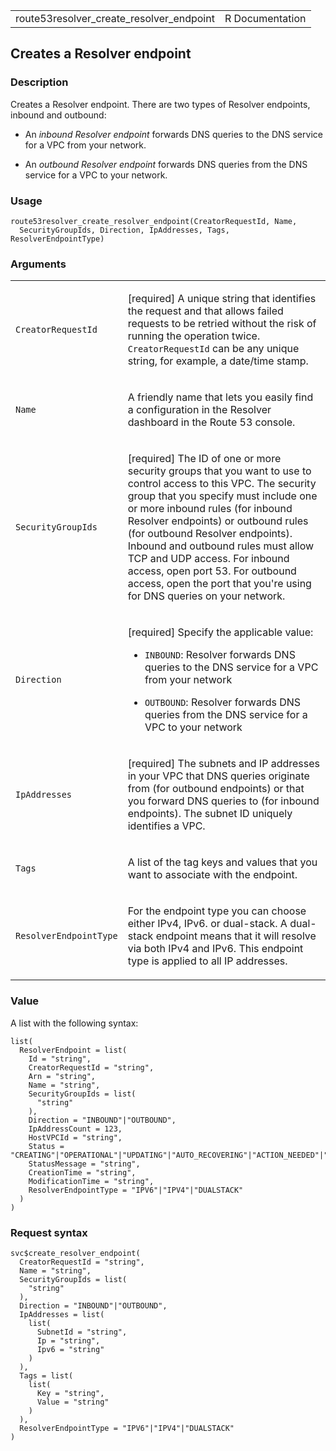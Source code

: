 <table style="width: 100%;">
<tbody>
<tr class="odd">
<td>route53resolver_create_resolver_endpoint</td>
<td style="text-align: right;">R Documentation</td>
</tr>
</tbody>
</table>

## Creates a Resolver endpoint

### Description

Creates a Resolver endpoint. There are two types of Resolver endpoints,
inbound and outbound:

-   An *inbound Resolver endpoint* forwards DNS queries to the DNS
    service for a VPC from your network.

-   An *outbound Resolver endpoint* forwards DNS queries from the DNS
    service for a VPC to your network.

### Usage

    route53resolver_create_resolver_endpoint(CreatorRequestId, Name,
      SecurityGroupIds, Direction, IpAddresses, Tags, ResolverEndpointType)

### Arguments

<table>
<colgroup>
<col style="width: 35%" />
<col style="width: 65%" />
</colgroup>
<tbody>
<tr class="odd">
<td><code
id="route53resolver_create_resolver_endpoint_:_CreatorRequestId">CreatorRequestId</code></td>
<td><p>[required] A unique string that identifies the request and that
allows failed requests to be retried without the risk of running the
operation twice. <code>CreatorRequestId</code> can be any unique string,
for example, a date/time stamp.</p></td>
</tr>
<tr class="even">
<td><code
id="route53resolver_create_resolver_endpoint_:_Name">Name</code></td>
<td><p>A friendly name that lets you easily find a configuration in the
Resolver dashboard in the Route 53 console.</p></td>
</tr>
<tr class="odd">
<td><code
id="route53resolver_create_resolver_endpoint_:_SecurityGroupIds">SecurityGroupIds</code></td>
<td><p>[required] The ID of one or more security groups that you want to
use to control access to this VPC. The security group that you specify
must include one or more inbound rules (for inbound Resolver endpoints)
or outbound rules (for outbound Resolver endpoints). Inbound and
outbound rules must allow TCP and UDP access. For inbound access, open
port 53. For outbound access, open the port that you're using for DNS
queries on your network.</p></td>
</tr>
<tr class="even">
<td><code
id="route53resolver_create_resolver_endpoint_:_Direction">Direction</code></td>
<td><p>[required] Specify the applicable value:</p>
<ul>
<li><p><code>INBOUND</code>: Resolver forwards DNS queries to the DNS
service for a VPC from your network</p></li>
<li><p><code>OUTBOUND</code>: Resolver forwards DNS queries from the DNS
service for a VPC to your network</p></li>
</ul></td>
</tr>
<tr class="odd">
<td><code
id="route53resolver_create_resolver_endpoint_:_IpAddresses">IpAddresses</code></td>
<td><p>[required] The subnets and IP addresses in your VPC that DNS
queries originate from (for outbound endpoints) or that you forward DNS
queries to (for inbound endpoints). The subnet ID uniquely identifies a
VPC.</p></td>
</tr>
<tr class="even">
<td><code
id="route53resolver_create_resolver_endpoint_:_Tags">Tags</code></td>
<td><p>A list of the tag keys and values that you want to associate with
the endpoint.</p></td>
</tr>
<tr class="odd">
<td><code
id="route53resolver_create_resolver_endpoint_:_ResolverEndpointType">ResolverEndpointType</code></td>
<td><p>For the endpoint type you can choose either IPv4, IPv6. or
dual-stack. A dual-stack endpoint means that it will resolve via both
IPv4 and IPv6. This endpoint type is applied to all IP
addresses.</p></td>
</tr>
</tbody>
</table>

### Value

A list with the following syntax:

    list(
      ResolverEndpoint = list(
        Id = "string",
        CreatorRequestId = "string",
        Arn = "string",
        Name = "string",
        SecurityGroupIds = list(
          "string"
        ),
        Direction = "INBOUND"|"OUTBOUND",
        IpAddressCount = 123,
        HostVPCId = "string",
        Status = "CREATING"|"OPERATIONAL"|"UPDATING"|"AUTO_RECOVERING"|"ACTION_NEEDED"|"DELETING",
        StatusMessage = "string",
        CreationTime = "string",
        ModificationTime = "string",
        ResolverEndpointType = "IPV6"|"IPV4"|"DUALSTACK"
      )
    )

### Request syntax

    svc$create_resolver_endpoint(
      CreatorRequestId = "string",
      Name = "string",
      SecurityGroupIds = list(
        "string"
      ),
      Direction = "INBOUND"|"OUTBOUND",
      IpAddresses = list(
        list(
          SubnetId = "string",
          Ip = "string",
          Ipv6 = "string"
        )
      ),
      Tags = list(
        list(
          Key = "string",
          Value = "string"
        )
      ),
      ResolverEndpointType = "IPV6"|"IPV4"|"DUALSTACK"
    )
